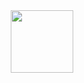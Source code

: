 <div id="header" align="center">
  <img src="[https://media.giphy.com/media/M9gbBd9nbDrOTu1Mqx/giphy.gif](https://media4.giphy.com/media/v1.Y2lkPTc5MGI3NjExMmMxcjhyc280ODk5Ymx5eTl1aml6dWNkNTdsYmxhdzZzY3RuMndoayZlcD12MV9pbnRlcm5hbF9naWZfYnlfaWQmY3Q9Zw/o2KLYPem407CM/giphy.gif)" width="100"/>
</div>

